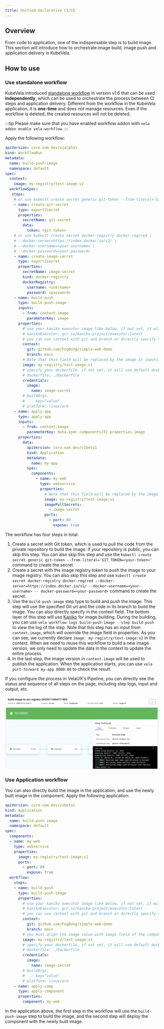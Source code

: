 ```yaml
---
title: Unified Declarative CI/CD
---
```


## Overview

From code to application, one of the indispensable step is to build image. This section will introduce how to orchestrate image build, image push and application delivery in KubeVela.

## How to use

### Use standalone workflow

KubeVela introduced [standalone workflow](../end-user/pipeline/workflowrun.md) in version v1.6 that can be used **independently**, which can be used to orchestrate the process between CI steps and application delivery. Different from the workflow in the KubeVela application, it is **one-time** and does not manage resources. Even if the workflow is deleted, the created resources will not be deleted.

:::tip
Please make sure that you have enabled workflow addon with `vela addon enable vela-workflow`.
:::

Apply the following workflow:

```yaml
apiVersion: core.oam.dev/v1alpha1
kind: WorkflowRun
metadata:
  name: build-push-image
  namespace: default
spec:
  context:
    image: my-registry/test-image:v2
  workflowSpec:
   steps:
    # or use kubectl create secret generic git-token --from-literal='GIT_TOKEN=<your-token>'
    - name: create-git-secret
      type: export2secret
      properties:
        secretName: git-secret
        data:
          token: <git token>
    # or use kubectl create secret docker-registry docker-regcred \
    # --docker-server=https://index.docker.io/v1/ \
    # --docker-username=<your-username> \
    # --docker-password=<your-password> 
    - name: create-image-secret
      type: export2secret
      properties:
        secretName: image-secret
        kind: docker-registry
        dockerRegistry:
          username: <username>
          password: <password>
    - name: build-push
      type: build-push-image
      inputs:
        - from: context.image
          parameterKey: image
      properties:
        # use your kaniko executor image like below, if not set, it will use default image oamdev/kaniko-executor:v1.9.1
        # kanikoExecutor: gcr.io/kaniko-project/executor:latest
        # you can use context with git and branch or directly specify the context, please refer to https://github.com/GoogleContainerTools/kaniko#kaniko-build-contexts
        context:
          git: github.com/FogDong/simple-web-demo
          branch: main
        # Note that this field will be replaced by the image in inputs
        image: my-registry/test-image:v1
        # specify your dockerfile, if not set, it will use default dockerfile ./Dockerfile
        # dockerfile: ./Dockerfile
        credentials:
          image:
            name: image-secret
        # buildArgs:
        #   - key="value"
        # platform: linux/arm
    - name: apply-app
      type: apply-app
      inputs:
        - from: context.image
          parameterKey: data.spec.components[0].properties.image
      properties:
        data:
          apiVersion: core.oam.dev/v1beta1
          kind: Application
          metadata:
            name: my-app
          spec:
            components:
              - name: my-web
                type: webservice
                properties:
                  # Note that this field will be replaced by the image in inputs
                  image: my-registry/test-image:v1
                  imagePullSecrets:
                    - image-secret
                  ports:
                    - port: 80
                      expose: true
```

The workflow has four steps in total:

1. Create a secret with Git token, which is used to pull the code from the private repository to build the image. If your repository is public, you can skip this step. You can also skip this step and use the `kubectl create secret generic git-token --from-literal='GIT_TOKEN=<your-token>'` command to create the secret.
2. Create a secret with the image registry token to push the image to your image registry. You can also skip this step and use `kubectl create secret docker-registry docker-regcred --docker-server=https://index.docker.io/v1/ --docker-username=<your-username> -- docker-password=<your-password>` command to create the secret.
3. Use the `build-push-image` step type to build and push the image. This step will use the specified Git url and the code in its branch to build the image. You can also directly specify in the context field. The bottom layer of this step will use [Kaniko](https://github.com/GoogleContainerTools/kaniko) for image building. During the building, you can use `vela workflow logs build-push-image --step build-push` to view the log of the step. Note that this step has an input from `context.image`, which will override the image field in properties. As you can see, we currently declare `image: my-registry/test-image:v2` in the context. When we need to reuse this workflow to build a new image version, we only need to update the data in the context to update the entire process.
4. In the last step, the image version in `context.image` will be used to publish the application. When the application starts, you can use `vela port-forward my-app 8080:80` to check the result.

If you configure the process in VelaUX's Pipeline, you can directly see the status and sequence of all steps on the page, including step logs, input and output, etc.

![](../resources/build-image.png)

### Use Application workflow

You can also directly build the image in the application, and use the newly built image in the component. Apply the following application:

```yaml
apiVersion: core.oam.dev/v1beta1
kind: Application
metadata:
  name: build-push-image
  namespace: default
spec:
  components:
  - name: my-web
    type: webservice
    properties:
      image: my-registry/test-image:v1
      ports:
        - port: 80
          expose: true
  workflow:
    steps:
    - name: build-push
      type: build-push-image
      properties:
        # use your kaniko executor image like below, if not set, it will use default image oamdev/kaniko-executor:v1.9.1
        # kanikoExecutor: gcr.io/kaniko-project/executor:latest
        # you can use context with git and branch or directly specify the context, please refer to https://github.com/GoogleContainerTools/kaniko#kaniko-build-contexts
        context:
          git: github.com/FogDong/simple-web-demo
          branch: main
        # you must align the image value with image field of the component properties
        image: my-registry/test-image:v1
        # specify your dockerfile, if not set, it will use default dockerfile ./Dockerfile
        # dockerfile: ./Dockerfile
        credentials:
          image:
            name: image-secret
        # buildArgs:
        #   - key="value"
        # platform: linux/arm
    - name: apply-comp
      type: apply-component
      properties:
        component: my-web
```

In the application above, the first step in the workflow will use the `build-push-image` step to build the image, and the second step will deploy the component with the newly built image.